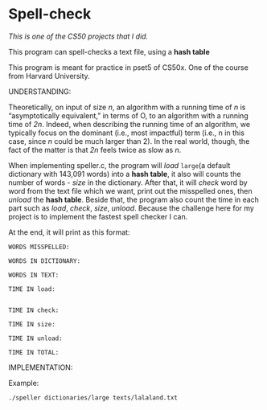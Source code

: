# Spell-check
*This is one of the CS50 projects that I did.*  

This program can spell-checks a text file, using a **hash table**

This program is meant for practice in pset5 of CS50x. One of the course from Harvard University.

UNDERSTANDING:

Theoretically, on input of size *n*, an algorithm with a running time of *n* is “asymptotically equivalent,” in terms of O, to an algorithm with a running time of *2n*. Indeed, when describing the running time of an algorithm, we typically focus on the dominant (i.e., most impactful) term (i.e., n in this case, since *n* could be much larger than 2). In the real world, though, the fact of the matter is that *2n* feels twice as slow as *n*.

When implementing speller.c, the program will *load* ```large```(a default dictionary with 143,091 words) into a **hash table**, it also will counts the number of words - *size* in the dictionary. After that, it will *check* word by word from the text file which we want, print out the misspelled ones, then *unload* the **hash table**. Beside that, the program also count the time in each part such as *load*, *check*, *size*, *unload*. Because the challenge here for my project is to implement the fastest spell checker I can.

At the end, it will print as this format:
```
WORDS MISSPELLED:

WORDS IN DICTIONARY:

WORDS IN TEXT:

TIME IN load:


TIME IN check:

TIME IN size:

TIME IN unload:

TIME IN TOTAL:
```

IMPLEMENTATION:

Example:

```
./speller dictionaries/large texts/lalaland.txt
```

